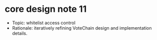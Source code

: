 # core design note 11

- Topic: whitelist access control
- Rationale: iteratively refining VoteChain design and implementation details.
